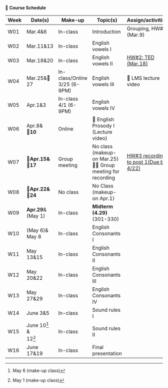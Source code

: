 🌱 **Course Schedule**

| Week | Date(s) | Make-up|Topic(s) | Assign/activities | 
|------|------|----|------|--------|
|  W01    |Mar.4&6|In-class|Introduction| Grouping, HW#1 (Mar.9)       |       
|  W02    |Mar.11&13|In-class| English vowels I |        |       
|  W03    |Mar.18&20|In-class| English vowels II |   [HW#2: TED (Mar.18)](https://docs.google.com/spreadsheets/d/1vi-wOJEFpXNWInfcKEZKqiuNFzOQtib5_1R3qyT6N9E/edit?usp=sharing)     |       
|  W04    |Mar.25&💜27|In-class/Online <br>3/25 (6-9PM)|  English vowels III | 💓 LMS lecture video |       
|  W05    |Apr.1&3|In-class <br>4/1 (6-9PM)| English vowels IV |        |       
|  W06    |Apr.8&<br>💜**10**|Online| 💓 English Prosody I (Lecture video) |        |       
|  W07    |**💜Apr.15& <br>💜17**|Group meeting | No class (makeup-on Mar.25)<br>👫💓  Group meeting for recording |   [HW#3 recording to post 1(Due by 4/22)](https://padlet.com/mirankim316/S25Engpro)     |       
|  W08    |**💜Apr.22& <br>💜24**| No class| No Class (makeup-on Apr.1)|       |       
|  W09    |**Apr.29**& <br>(May 1)|In-class|  **Midterm (4.29)** (301-330)|        |       
|  W10    |(May 6)&<br>May 8|In-class|English Consonants I |        |       
|  W11    |May 13&15| In-class|English Consonants II |        |       
|  W12    |May 20&22|In-class |English Consonants III |        |       
|  W13    |May 27&29| In-class|English Consonants IV|        |       
|  W14    |June 3&5|In-class |Sound rules I |        |       
|  W15    |June 10[^1] & <br>12[^2]| In-class|Sound rules II |        |       
|  W16    |June 17&19| In-class|Final presentation |        |       

[^1]: May 6 (make-up class)
[^2]: May 1 (make-up class)
